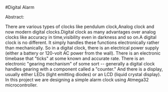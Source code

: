#Digital Alarm

Abstract:

There are various types of clocks like pendulum clock,Analog clock and now modern digital clocks.Digital clock as
many advantages over analog clocks like accuracy in time,visibility even in darkness and so on.A digital clock is no different. It simply handles these functions
electronically rather than mechanically. So in a digital clock, there is an electrical power supply (either a battery or 120-volt AC power from the wall).
There is an electronic timebase that "ticks" at some known and accurate rate. There is an electronic "gearing mechanism" of some sort -- generally a digital clock handles
gearing with a component called a "counter." And there is a display, usually either LEDs (light emitting diodes) or an LCD (liquid crystal display).
In this project we are designing a simple alarm clock using Atmega32 microcontroller.
